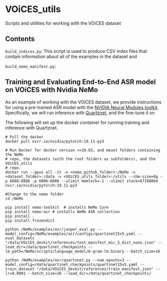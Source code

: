 # VOiCES_utils
Scripts and utilities for working with the VOiCES dataset

## Contents
`build_indices.py`:  This script is used to produce CSV index files that contain
information about all of the examples in the dataset and

`build_nemo_manifest.py`:


## Training and Evaluating End-to-End ASR model on VOiCES with Nvidia NeMo

As an example of working with the VOiCES dataset, we provide instructions for using a pre-trained ASR model with the [NVIDIA Neural Modules toolkit](https://nvidia.github.io/NeMo/index.html).  Specifically, we will run inference with [Quartznet](https://arxiv.org/abs/1910.10261), and the fine-tune it on 

The following will set up the docker container for running training and inference with Quartznet.

```
# Pull the docker
docker pull nvcr.io/nvidia/pytorch:19.11-py3

# Run Docker for docker version >=19.03, and mount folders containing the NeMo
# repo, the datasets (with the root folders as subfolders), and the VOiCES_utils
# repo.
docker run --gpus all -it -v <nemo_github_folder>:/NeMo -v <dataset_folder>:/data -v <VOiCES_utils_folder>:/utils --shm-size=8g -p 8888:8888 -p 6006:6006 --ulimit memlock=-1 --ulimit stack=67108864 nvcr.io/nvidia/pytorch:19.11-py3

#Change to the nemo folder
cd /NeMo

pip install nemo-toolkit  # installs NeMo Core
pip install nemo-asr # installs NeMo ASR collection
pip install .
pip install frozendict
```



```
python /NeMo/examples/asr/jasper_eval.py --model_config=/NeMo/examples/asr/configs/quartznet15x5.yaml --eval_datasets "/data/VOiCES_devkit/references/test_manifest_mic_5_dist_none.json" --load_dir=/data/quartznet_checkpoints --lm_path=/NeMo/scripts/language_model/6-gram-lm.binary --batch_size=16
```
```
python /NeMo/examples/asr/quartznet.py --num_epochs=3 --model_config=/data/quartznet_checkpoints/quartznet15x5.yaml --train_dataset "/data/VOiCES_devkit/references/train_manifest.json" --lr=0.0001 --batch_size=16 --load_dir=/data/quartznet_checkpoints/
```